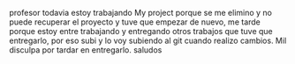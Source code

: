  profesor todavia estoy trabajando My project porque se me elimino y no puede recuperar el proyecto y tuve que empezar de nuevo, me tarde porque estoy entre trabajando y entregando otros trabajos que tuve que entregarlo, por eso subi y lo voy subiendo al git cuando realizo cambios. Mil disculpa por tardar en entregarlo. saludos
